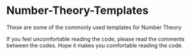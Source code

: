 # Number-Theory-Templates
These are some of the commonly used templates for Number Theory

If you feel uncomfortable reading the code, please read the comments between the codes. Hope it makes you comfortable reading the code.
